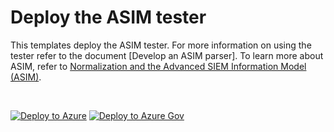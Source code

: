 # Deploy the ASIM tester

This templates deploy the ASIM tester. For more information on using the tester refer to the document [Develop an ASIM parser]. To learn more about ASIM, refer to [Normalization and the Advanced SIEM Information Model (ASIM)](https://aka.ms/AboutASIM).

<br>


[![Deploy to Azure](https://aka.ms/deploytoazurebutton)](https://portal.azure.com/#create/Microsoft.Template/uri/https%3A%2F%2Fraw.githubusercontent.com%2FAzure%2FAzure-Sentinel%2Fmaster%2FASIM%2Fdev%2FASimTester%2FASimTester.json) [![Deploy to Azure Gov](https://aka.ms/deploytoazuregovbutton)](https://portal.azure.us/#create/Microsoft.Template/uri/https%3A%2F%2Fraw.githubusercontent.com%2FAzure%2FAzure-Sentinel%2Fmaster%2FASIM%2Fdev%2FASimTester%2FASimTester.json)

